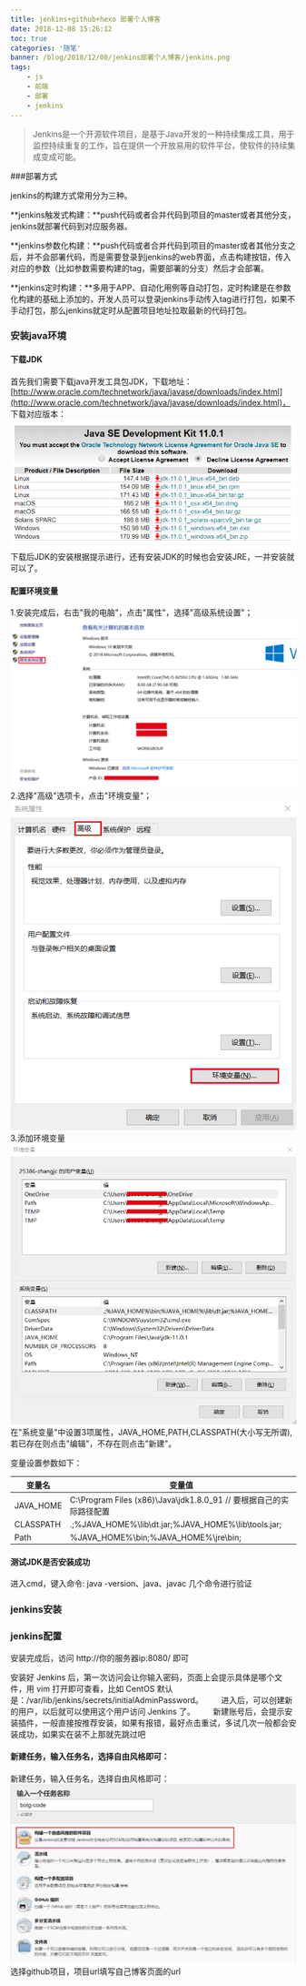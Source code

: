 ```yaml
---
title: jenkins+github+hexo 部署个人博客
date: 2018-12-08 15:26:12
toc: true
categories: '随笔'
banner: /blog/2018/12/08/jenkins部署个人博客/jenkins.png
tags:
	- js
	- 前端
	- 部署
	- jenkins
---
```


>Jenkins是一个开源软件项目，是基于Java开发的一种持续集成工具，用于监控持续重复的工作，旨在提供一个开放易用的软件平台，使软件的持续集成变成可能。

<!-- more -->

###部署方式

jenkins的构建方式常用分为三种。

**jenkins触发式构建：**push代码或者合并代码到项目的master或者其他分支，jenkins就部署代码到对应服务器。

**jenkins参数化构建：**push代码或者合并代码到项目的master或者其他分支之后，并不会部署代码，而是需要登录到jenkins的web界面，点击构建按钮，传入对应的参数（比如参数需要构建的tag，需要部署的分支）然后才会部署。

**jenkins定时构建：**多用于APP、自动化用例等自动打包，定时构建是在参数化构建的基础上添加的，开发人员可以登录jenkins手动传入tag进行打包，如果不手动打包，那么jenkins就定时从配置项目地址拉取最新的代码打包。


### 安装java环境

#### 下载JDK
首先我们需要下载java开发工具包JDK，下载地址：
[http://www.oracle.com/technetwork/java/javase/downloads/index.html](http://www.oracle.com/technetwork/java/javase/downloads/index.html)，
下载对应版本：
![](jenkins部署个人博客/jdk.png)
下载后JDK的安装根据提示进行，还有安装JDK的时候也会安装JRE，一并安装就可以了。

#### 配置环境变量
1.安装完成后，右击"我的电脑"，点击"属性"，选择"高级系统设置"；
![](jenkins部署个人博客/jdk-1.png)
2.选择"高级"选项卡，点击"环境变量"；
![](jenkins部署个人博客/jdk-2.png)
3.添加环境变量
![](jenkins部署个人博客/jdk-3.png)
在"系统变量"中设置3项属性，JAVA_HOME,PATH,CLASSPATH(大小写无所谓),若已存在则点击"编辑"，不存在则点击"新建"。

变量设置参数如下：

|  变量名   |                                   变量值                                   |
|-----------|----------------------------------------------------------------------------|
| JAVA_HOME | C:\Program Files (x86)\Java\jdk1.8.0_91        // 要根据自己的实际路径配置 |
| CLASSPATH | .;%JAVA_HOME%\lib\dt.jar;%JAVA_HOME%\lib\tools.jar;                        |
| Path      | %JAVA_HOME%\bin;%JAVA_HOME%\jre\bin;                                       |

#### 测试JDK是否安装成功

进入cmd，键入命令: java -version、java、javac 几个命令进行验证

### jenkins安装

### jenkins配置
安装完成后，访问 http://你的服务器ip:8080/ 即可

安装好 Jenkins 后，第一次访问会让你输入密码，页面上会提示具体是哪个文件，用 vim 打开即可查看，比如 CentOS 默认是：/var/lib/jenkins/secrets/initialAdminPassword。
　　进入后，可以创建新的用户，以后就可以使用这个用户访问 Jenkins 了。
　　新建账号后，会提示安装插件，一般直接按推荐安装，如果有报错，最好点击重试，多试几次一般都会安装成功，如果实在装不上那就先跳过吧

#### 新建任务，输入任务名，选择自由风格即可：
新建任务，输入任务名，选择自由风格即可：
![](jenkins部署个人博客/jenkins-1.jpg)
选择github项目，项目url填写自己博客页面的url
